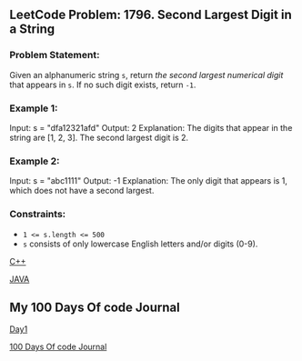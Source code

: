 ## LeetCode Problem: 1796. Second Largest Digit in a String

### Problem Statement:
Given an alphanumeric string `s`, return *the second largest numerical digit* that appears in `s`. If no such digit exists, return `-1`.

### Example 1:
Input: s = "dfa12321afd" Output: 2 Explanation: The digits that appear in the string are [1, 2, 3]. The second largest digit is 2.

### Example 2:

Input: s = "abc1111" Output: -1 Explanation: The only digit that appears is 1, which does not have a second largest.

### Constraints:
- `1 <= s.length <= 500`
- `s` consists of only lowercase English letters and/or digits (0-9).

[C++]()

[JAVA]()

## My 100 Days Of code Journal

[Day1]()

[100 Days Of code Journal](https://splashy-zone-afc.notion.site/100-Days-of-Code-Journal-11349fd54d99805f86defe8d1c3b0f78?pvs=4)
